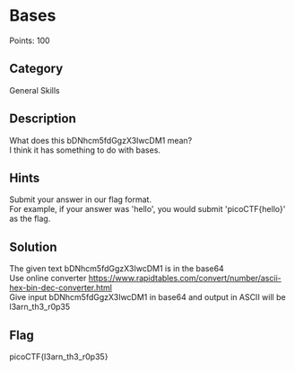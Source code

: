 # Bases
Points: 100

## Category 
General Skills

## Description
What does this bDNhcm5fdGgzX3IwcDM1 mean?    
I think it has something to do with bases.

## Hints
Submit your answer in our flag format.    
For example, if your answer was 'hello', you would submit 'picoCTF{hello}' as the flag.

## Solution
The given text bDNhcm5fdGgzX3IwcDM1 is in the base64   
Use online converter https://www.rapidtables.com/convert/number/ascii-hex-bin-dec-converter.html   
Give input bDNhcm5fdGgzX3IwcDM1 in base64 and output in ASCII will be l3arn_th3_r0p35   

## Flag
picoCTF{l3arn_th3_r0p35}
